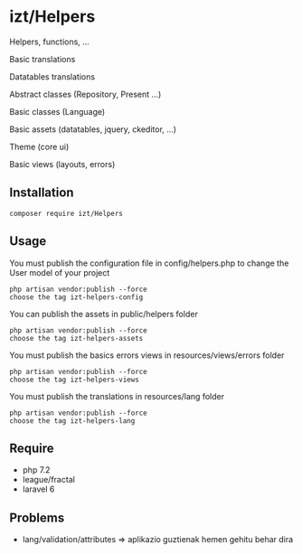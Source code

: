 # izt/Helpers

Helpers, functions, ...

Basic translations

Datatables translations

Abstract classes (Repository, Present ...)

Basic classes (Language)

Basic assets (datatables, jquery, ckeditor, ...)

Theme (core ui)

Basic views (layouts, errors)

## Installation

```
composer require izt/Helpers
```

## Usage

You must publish the configuration file in config/helpers.php to change the User model of your project

```
php artisan vendor:publish --force    
choose the tag izt-helpers-config
```

You can publish the assets in public/helpers folder
```
php artisan vendor:publish --force   
choose the tag izt-helpers-assets
```

You must publish the basics errors views in resources/views/errors folder
```
php artisan vendor:publish --force   
choose the tag izt-helpers-views
```

You must publish the translations in resources/lang folder
```
php artisan vendor:publish --force   
choose the tag izt-helpers-lang
```

## Require

- php 7.2
- league/fractal
- laravel 6

## Problems

- lang/validation/attributes => aplikazio guztienak hemen gehitu behar dira

    
